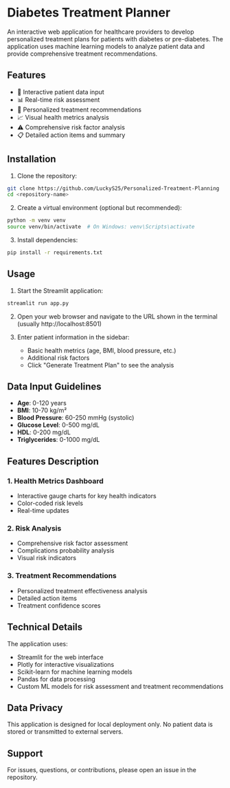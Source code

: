 # Diabetes Treatment Planner

An interactive web application for healthcare providers to develop personalized treatment plans for patients with diabetes or pre-diabetes. The application uses machine learning models to analyze patient data and provide comprehensive treatment recommendations.

## Features

- 🏥 Interactive patient data input
- 📊 Real-time risk assessment
- 💊 Personalized treatment recommendations
- 📈 Visual health metrics analysis
- ⚠️ Comprehensive risk factor analysis
- 📋 Detailed action items and summary

## Installation

1. Clone the repository:
```bash
git clone https://github.com/LuckyS25/Personalized-Treatment-Planning
cd <repository-name>
```

2. Create a virtual environment (optional but recommended):
```bash
python -m venv venv
source venv/bin/activate  # On Windows: venv\Scripts\activate
```

3. Install dependencies:
```bash
pip install -r requirements.txt
```

## Usage

1. Start the Streamlit application:
```bash
streamlit run app.py
```

2. Open your web browser and navigate to the URL shown in the terminal (usually http://localhost:8501)

3. Enter patient information in the sidebar:
   - Basic health metrics (age, BMI, blood pressure, etc.)
   - Additional risk factors
   - Click "Generate Treatment Plan" to see the analysis

## Data Input Guidelines

- **Age**: 0-120 years
- **BMI**: 10-70 kg/m²
- **Blood Pressure**: 60-250 mmHg (systolic)
- **Glucose Level**: 0-500 mg/dL
- **HDL**: 0-200 mg/dL
- **Triglycerides**: 0-1000 mg/dL

## Features Description

### 1. Health Metrics Dashboard
- Interactive gauge charts for key health indicators
- Color-coded risk levels
- Real-time updates

### 2. Risk Analysis
- Comprehensive risk factor assessment
- Complications probability analysis
- Visual risk indicators

### 3. Treatment Recommendations
- Personalized treatment effectiveness analysis
- Detailed action items
- Treatment confidence scores

## Technical Details

The application uses:
- Streamlit for the web interface
- Plotly for interactive visualizations
- Scikit-learn for machine learning models
- Pandas for data processing
- Custom ML models for risk assessment and treatment recommendations

## Data Privacy

This application is designed for local deployment only. No patient data is stored or transmitted to external servers.

## Support

For issues, questions, or contributions, please open an issue in the repository. 
